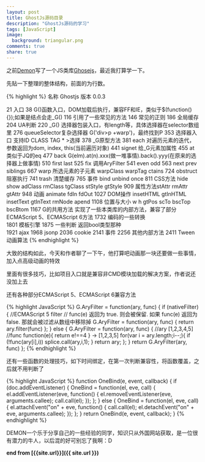 ```yaml
---
layout: post
title: GhostJs源码目录
description: "GhostJs源码的学习"
tags: [JavaScript]
image:
  background: triangular.png
comments: true
share: true
---
```


之前[Demon](http://Demon.com)写了一个JS类库[Ghosejs](https://github.com/DemonCloud/GhostJS)，最近我打算学一下。

先贴一下整理的整体结构，前面的为行数。

{% highlight %}
名称 Ghostjs
版本 0.0.3

21 入口
38 G()函数入口，DOM加载后执行，兼容FF和IE，类似于$(function(){});如果是结点会走_G()
	116 引用了一些常见的方法
	146 常见的正则
	186 全局缓存
	204 UA判断
220 _G() 选择器包装入口，有length等，具体选择器在selector数组里
	276 queueSelector复杂选择器 G('div>p +warp')，最终找到P
	353 选择器入口 支持ID CLASS TAG * >选择
	378 _G原型方法
		381 each 对遍历元素的迭代，参数返回为dom, index, this(当前遍历对象) 
		441 signet 给_G元素加属性
		455 at 类似于JQ的eq
		477 back G(elm).at(n).xxx(做一堆事情).back().yyy(在原来的选择器上做事情)
		510 first last
		525 fix 调用AryFilter
		541 even odd
		563 next prev siblings
		667 warp 所选元素的子元素 warpClass warpTag ctains 
		724 obstruct 阻塞执行
		741 trash 清楚缓存
		765 事件 bind unbind once
		811 CSS方法 hide show adClass rmClass tgClass stStyle gtStyle
		909 属性方法stAttr rmAttr gtAttr
		948 动画 animate fdIn fdOut
		1027 DOM操作 insetHTML gtInHTML insetText gtInText rmNode apend
		1108 位置与大小 w h gtPos scTo bscTop bscBtom
1167 G的共用方法 实现了一些本类库的内部方法，兼容了部分ECMAScript 5、ECMAScript 6方法
1732 编码的一些转换	
1801 模板引擎
1875 一些判断 返回bool类型那种	
1921 ajax
1968 jsonp
2036 cookie
2141 事件
2256 其他内部方法
2411 Tween动画算法
{% endhighlight %}

大致的结构如此，今天和作者聊了一下午，他打算吧动画那一块还要做一些事情，加入点高级动画的特效

里面有很多技巧，比如项目入口就是兼容非CMD模块加载的解决方案，作者说还没加上去


还有各种部分ECMAScript 5、ECMAScript 6兼容方法

{% highlight JavaScript %}
G.AryFilter = function(ary, func) {
    if (nativeFilter) {
        //ECMAScript 5 filter
        // func(e) 返回为 true. 则会被保留. 如果 func(e) 返回为false. 那就会被过滤从数组中移除掉
        G.AryFilter = function(ary, func) {
            return ary.filter(func)
        };
    } else {
        G.AryFilter = function(ary, func) {
            //ary [1,2,3,4,5]
            //func function(e){ return e!==4 } -> [1,2,3,5]
            for(var i = ary.length;i--;){
                if (!func(ary[i],i))  splice.call(ary,i,1);
            }
            return ary;
        };
    }
    return G.AryFilter(ary, func)
};
{% endhighlight %}

还有一些函数的处理技巧，如下时间绑定，在第一次判断兼容性，将函数覆盖，之后就不用判断了

{% highlight JavaScript %}
 function OneBind(e, event, callback) {
    if (doc.addEventListener) {
        OneBind = function(el, eve, call) {
            el.addEventListener(eve, function() {
                el.removeEventListener(eve, arguments.callee);
                call.call(el);
            });
        };
    } else {
        OneBind = function(el, eve, call) {
            el.attachEvent("on" + eve, function() {
                call.call(el);
                el.detachEvent("on" + eve, arguments.callee);
            });
        };
    }
    return OneBind(e, event, callback);
}
{% endhighlight %}


DEMON一个乐于分享自己的一些经验的同学，知识只从外国网站获取，是一位很有潜力的牛人，以后混的好可别忘了我啊：D

**end from [{{site.url}}]({{ site.url }})**